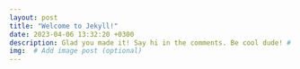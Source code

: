 ```yaml
---
layout: post
title: "Welcome to Jekyll!"
date: 2023-04-06 13:32:20 +0300
description: Glad you made it! Say hi in the comments. Be cool dude! # Add post description (optional)
img:  # Add image post (optional)
---
```

